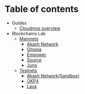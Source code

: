 # Table of contents

* Guides
  * [Cloudmos overview](/guides/cloudmos.md)
* Blockchains Lab
  * [Mainnets](/mainnets/)
    * [Akash Network](/mainnets/akash.md)
    * [Gitopia](/mainnets/gitopia,md)
    * [Empower](/mainnets/empower.md)
    * [Source](/mainnets/source.md)
    * [Juno](/mainnets/juno.md)
  * [Testnets](/testnets/)
    * [Akash Network(Sandbox)](/testnets/akash_sandbox.md)
    * [OKP4](/testnets/okp4.md)
    * [Lava](/testnets/lava.md)
